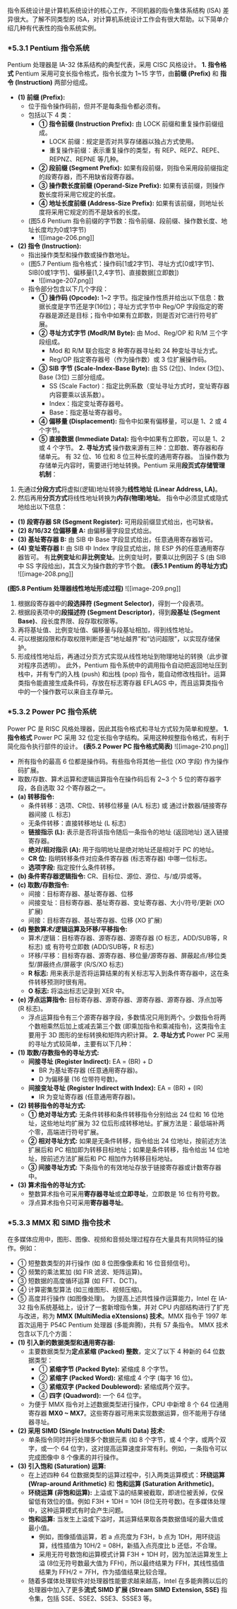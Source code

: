 
指令系统设计是计算机系统设计的核心工作，不同机器的指令集体系结构 (ISA) 差异很大。了解不同类型的 ISA，对计算机系统设计工作会有很大帮助。以下简单介绍几种有代表性的指令系统实例。
### *5.3.1 Pentium 指令系统
Pentium 处理器是 IA-32 体系结构的典型代表，采用 CISC 风格设计。
**1. 指令格式**
Pentium 采用可变长指令格式，指令长度为 1~15 字节，由**前缀 (Prefix)** 和 **指令 (Instruction)** 两部分组成。
*   **(1) 前缀 (Prefix):**
    *   位于指令操作码前，但并不是每条指令都必须有。
    *   包括以下 4 类：
        *   **① 指令前缀 (Instruction Prefix):** 由 LOCK 前缀和重复操作前缀组成。
            *   LOCK 前缀：规定是否对共享存储器以独占方式使用。
            *   重复操作前缀：表示重复操作的类型，有 REP、REPZ、REPE、REPNZ、REPNE 等几种。
        *   **② 段前缀 (Segment Prefix):** 如果有段前缀，则指令采用段前缀指定的段寄存器，而不用缺省段寄存器。
        *   **③ 操作数长度前缀 (Operand-Size Prefix):** 如果有该前缀，则操作数长度将采用它规定的长度。
        *   **④ 地址长度前缀 (Address-Size Prefix):** 如果有该前缀，则地址长度将采用它规定的而不是缺省的长度。
    *   (图5.6 Pentium 指令前缀的字节数：指令前缀、段前缀、操作数长度、地址长度均为0或1字节)
	    * ![[image-206.png]]
*   **(2) 指令 (Instruction):**
    *   指出操作类型和操作数或操作数地址。
    *   (图5.7 Pentium 指令格式：操作码[1或2字节]、寻址方式[0或1字节]、SIB[0或1字节]、偏移量[1,2,4字节]、直接数据[立即数])
	    * ![[image-207.png]]
    *   指令部分包含以下几个字段：
        *   **① 操作码 (Opcode):** 1~2 字节。指定操作性质并给出以下信息：数据长度是字节还是字(16位)；寻址方式字节中 Reg/OP 字段指定的寄存器是源还是目标；指令中如果有立即数，则是否对它进行符号扩展。
        *   **② 寻址方式字节 (ModR/M Byte):** 由 Mod、Reg/OP 和 R/M 三个字段组成。
            *   Mod 和 R/M 联合指定 8 种寄存器寻址和 24 种变址寻址方式。
            *   Reg/OP 指定寄存器号（作为操作数）或 3 位扩展操作码。
        *   **③ SIB 字节 (Scale-Index-Base Byte):** 由 SS (2位)、Index (3位)、Base (3位) 三部分组成。
            *   SS (Scale Factor)：指定比例系数（变址寻址方式时，变址寄存器内容要乘以该系数）。
            *   Index：指定变址寄存器号。
            *   Base：指定基址寄存器号。
        *   **④ 偏移量 (Displacement):** 指令中如果有偏移量，可以是 1、2 或 4 个字节。
        *   **⑤ 直接数据 (Immediate Data):** 指令中如果有立即数，可以是 1、2 或 4 个字节。
**2. 寻址方式**
操作数来源有三种：立即数、寄存器和存储单元。
有 32 位、16 位和 8 位三种长度的通用寄存器。
当操作数为存储单元内容时，需要进行地址转换。Pentium 采用**段页式存储管理机制**：
1.  先通过**分段方式**将虚拟(逻辑)地址转换为**线性地址 (Linear Address, LA)**。
2.  然后再用**分页方式**将线性地址转换为**内存(物理)地址**。
指令中必须显式或隐式地给出以下信息：
*   **(1) 段寄存器 SR (Segment Register):** 可用段前缀显式给出，也可缺省。
*   **(2) 8/16/32 位偏移量 A:** 由偏移量字段显式给出。
*   **(3) 基址寄存器 B:** 由 SIB 中 Base 字段显式给出，任意通用寄存器皆可。
*   **(4) 变址寄存器 I:** 由 SIB 中 Index 字段显式给出，除 ESP 外的任意通用寄存器皆可。
有**比例变址**和**非比例变址**。比例变址时，要乘以比例因子 S (由 SIB 中 SS 字段给出)，其含义为操作数的字节个数。
**(表5.1 Pentium 的寻址方式)**
![[image-208.png]]

**(图5.8 Pentium 处理器线性地址形成过程)**
	![[image-209.png]]
1.  根据段寄存器中的**段选择符 (Segment Selector)**，得到一个段表项。
2.  根据段表项中的**段描述符 (Segment Descriptor)**，得到**段基址 (Segment Base)**、段长度界限、段存取权限等。
3.  再将基址值、比例变址值、偏移量与段基址相加，得到线性地址。
4.  可以根据段限和存取权限判断是否“地址越界”和“访问超限”，以实现存储保护。
5.  形成线性地址后，再通过分页方式实现从线性地址到物理地址的转换（此步骤对程序员透明）。
此外，Pentium 指令系统中的调用指令自动把返回地址压到栈中，并有专门的入栈 (push) 和出栈 (pop) 指令，能自动修改栈指针。运算类指令能直接生成条件码，存放在标志寄存器 EFLAGS 中，而且运算类指令中的一个操作数可以来自主存单元。
### *5.3.2 Power PC 指令系统
Power PC 是 RISC 风格处理器，因此其指令格式和寻址方式较为简单和规整。
**1. 指令格式**
Power PC 采用 32 位定长指令字结构。采用这种规整指令格式，有利于简化指令执行部件的设计。
**(表5.2 Power PC 指令格式简表)**
	![[image-210.png]]
*   所有指令的最高 6 位都是操作码。有些指令将其他一些位 (XO 字段) 作为操作码扩展。
*   取数/存数、算术运算和逻辑运算指令在操作码后有 2~3 个 5 位的寄存器字段，各自选取 32 个寄存器之一。
*   **(a) 转移指令:**
    *   条件转移：选项、CR位、转移位移量 (A/L 标志) 或 通过计数器/链接寄存器间接 (L 标志)
    *   无条件转移：直接转移地址 (L 标志)
    *   **链接指示 (L):** 表示是否将该指令随后一条指令的地址 (返回地址) 送入链接寄存器。
    *   **绝对/相对指示 (A):** 用于指明地址是绝对地址还是相对于 PC 的地址。
    *   **CR 位:** 指明转移条件对应条件寄存器 (标志寄存器) 中哪一位标志。
    *   **选项字段:** 指定按什么条件转移。
*   **(b) 条件寄存器逻辑指令:** CR、目标位、源位、源位、与/或/异或等。
*   **(c) 取数/存数指令:**
    *   间接：目标寄存器、基址寄存器、位移
    *   间接变址：目标寄存器、基址寄存器、变址寄存器、大小/符号/更新 (XO 扩展)
    *   间接：目标寄存器、基址寄存器、位移 (XO 扩展)
*   **(d) 整数算术/逻辑运算及环移/平移指令:**
    *   算术/逻辑：目标寄存器、源寄存器、源寄存器 (O 标志，ADD/SUB等，R 标志) 或 有符号立即数 (ADD/SUB等，R 标志)
    *   环移/平移：目标寄存器、源寄存器、移位量/源寄存器、屏蔽起点/移位类型/屏蔽终点/屏蔽字 (R/S/XO 标志)
    *   **R 标志:** 用来表示是否将运算结果的有关标志写入到条件寄存器中，这在条件转移预测时很有用。
    *   **O 标志:** 将溢出标志记录到 XER 中。
*   **(e) 浮点运算指令:** 目标寄存器、源寄存器、源寄存器、源寄存器、浮点加等 (R 标志)。
    *   浮点运算指令有三个源寄存器字段，多数情况只用到两个。少数指令将两个数相乘然后加上或减去第三个数 (即乘加指令和乘减指令)，这类指令主要用于 3D 图形的坐标转换和矩阵内积计算。
**2. 寻址方式**
Power PC 采用的寻址方式较简单，主要有以下几种：
*   **(1) 取数/存数指令的寻址方式:**
    *   **间接寻址 (Register Indirect):** EA = (BR) + D
        *   BR 为基址寄存器 (任意通用寄存器)。
        *   D 为偏移量 (16 位带符号数)。
    *   **间接变址寻址 (Register Indirect with Index):** EA = (BR) + (IR)
        *   IR 为变址寄存器 (任意通用寄存器)。
*   **(2) 转移指令的寻址方式:**
    *   **① 绝对寻址方式:** 无条件转移和条件转移指令分别给出 24 位和 16 位地址，这些地址均扩展为 32 位后形成转移地址。扩展方法是：最低端补两个零，高端进行符号扩展。
    *   **② 相对寻址方式:** 如果是无条件转移，指令给出 24 位地址，按前述方法扩展后和 PC 相加即为转移目标地址；如果是条件转移，指令给出 14 位地址，按前述方法扩展后和 PC 相加作为转移目标地址。
    *   **③ 间接寻址方式:** 下条指令的有效地址存放于链接寄存器或计数寄存器中。
*   **(3) 算术指令的寻址方式:**
    *   整数算术指令可采用**寄存器寻址**或**立即寻址**，立即数是 16 位有符号数。
    *   浮点算术指令只可采用**寄存器寻址**。
### *5.3.3 MMX 和 SIMD 指令技术
在多媒体应用中，图形、图像、视频和音频处理过程存在大量具有共同特征的操作。例如：
*   ① 短整数类型的并行操作 (如 8 位图像像素和 16 位音频信号)。
*   ② 频繁的乘法累加 (如 FIR 滤波、矩阵运算)。
*   ③ 短数据的高度循环运算 (如 FFT、DCT)。
*   ④ 计算密集型算法 (如三维图形、视频压缩)。
*   ⑤ 高度并行操作 (如图像处理)。
为提高上述共性操作运算能力，Intel 在 IA-32 指令系统基础上，设计了一套新增指令集，并对 CPU 内部结构进行了扩充与改进，称为 **MMX (MultiMedia eXtensions) 技术**。MMX 指令于 1997 年首次运用于 P54C Pentium 处理器 (多能奔腾)，共有 57 条指令。
MMX 技术包含以下几个方面：
*   **(1) 引入新的数据类型和通用寄存器:**
    *   主要数据类型为**定点紧缩 (Packed) 整数**，定义了以下 4 种新的 64 位数据类型：
        *   ① **紧缩字节 (Packed Byte):** 紧缩成 8 个字节。
        *   ② **紧缩字 (Packed Word):** 紧缩成 4 个字 (每字 16 位)。
        *   ③ **紧缩双字 (Packed Doubleword):** 紧缩成两个双字。
        *   ④ **四字 (Quadword):** 一个 64 位字。
    *   为便于 MMX 指令对上述数据类型进行操作，CPU 中新增 8 个 64 位通用寄存器 **MX0 ~ MX7**。这些寄存器可用来实现数据运算，但不能用于存储器寻址。
*   **(2) 采用 SIMD (Single Instruction Multi Data) 技术:**
    *   单条指令同时并行处理多个数据元素 (如 8 个字节，或 4 个字，或两个双字，或一个 64 位字)，这对提高运算速度非常有利。例如，一条指令可以完成图像中 8 个像素的并行操作。
*   **(3) 引入饱和 (Saturation) 运算:**
    *   在上述四种 64 位数据类型的运算过程中，引入两类运算模式：**环绕运算 (Wrap-around Arithmetic)** 和 **饱和运算 (Saturation Arithmetic)**。
    *   **环绕运算 (非饱和运算):** 上溢或下溢的结果被截取，即进位被丢掉，仅保留低有效位的值。例如 F3H + 1DH = 10H (8位无符号数)。在多媒体处理中，这种运算模式有时会产生问题。
    *   **饱和运算:** 当发生上溢或下溢时，其运算结果取各类数据值域的最大值或最小值。
        *   例如，图像插值运算，若 a 点亮度为 F3H，b 点为 1DH，用环绕运算，线性插值为 10H/2 = 08H，新插入点亮度比 b 还低，不合理。
        *   采用无符号数饱和运算模式计算 F3H + 1DH 时，因为加法运算发生上溢 (8位无符号数最大值为 FFH)，所以最终结果为 FFH，其线性插值结果为 FFH/2 = 7FH，作为插值结果比较合理。
    *   随着多媒体处理软件对处理器性能要求越来越高，Intel 在多能奔腾以后的处理器中加入了更多**流式 SIMD 扩展 (Stream SIMD Extension, SSE)** 指令集，包括 SSE、SSE2、SSE3、SSSE3 等。